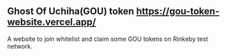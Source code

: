 
## Ghost Of Uchiha(GOU) token https://gou-token-website.vercel.app/

A website to join whitelist and claim some GOU tokens on Rinkeby test network.
